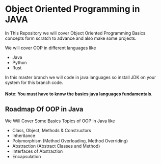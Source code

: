 # Object Oriented Programming in JAVA

In This Repository we will cover Object Oriented Programming Basics concepts form scratch to advance and also make some projects.

We will cover OOP in different languages like
- Java
- Python
- Rust

In this master branch we will code in java languages so install JDK on your system for this branch code. 

#### Note: You must have to know the basics java languages fundamentals.

## Roadmap Of OOP in Java

We Will Cover Some Basics Topics of OOP in Java like
- Class, Object, Methods & Constructors
- Inheritance
- Polymorphism (Method Overloading, Method Overriding)
- Abstraction (Abstract Classes and Method)
- Interfaces of Abstraction
- Encapsulation